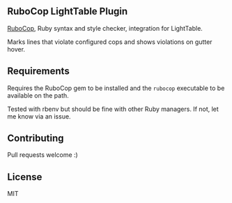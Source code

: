 ## RuboCop LightTable Plugin

[RuboCop](https://github.com/bbatsov/rubocop/), Ruby syntax and style checker, integration for LightTable.

Marks lines that violate configured cops and shows violations on gutter hover.

## Requirements

Requires the RuboCop gem to be installed and the `rubocop`
executable to be available on the path.

Tested with rbenv but should be fine with other Ruby managers. If not,
let me know via an issue.

## Contributing
Pull requests welcome :)

## License
MIT
